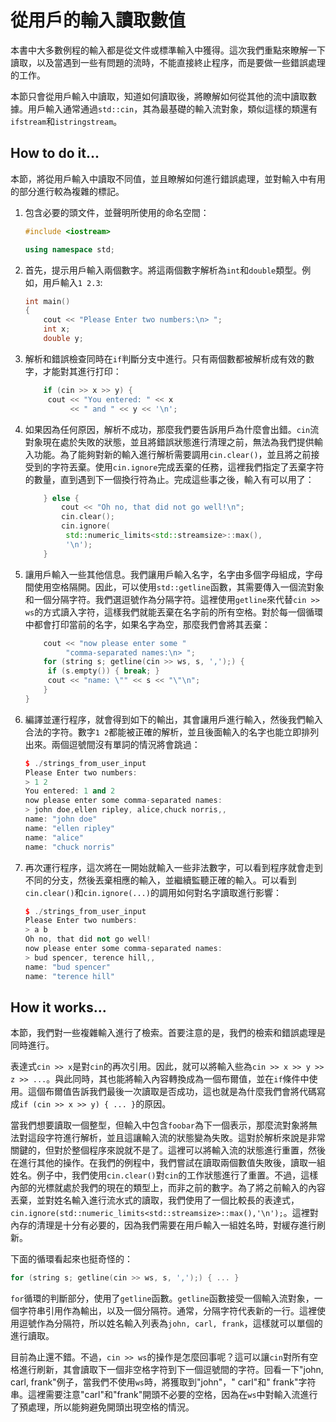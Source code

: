 # 從用戶的輸入讀取數值

本書中大多數例程的輸入都是從文件或標準輸入中獲得。這次我們重點來瞭解一下讀取，以及當遇到一些有問題的流時，不能直接終止程序，而是要做一些錯誤處理的工作。

本節只會從用戶輸入中讀取，知道如何讀取後，將瞭解如何從其他的流中讀取數據。用戶輸入通常通過`std::cin`，其為最基礎的輸入流對象，類似這樣的類還有`ifstream`和`istringstream`。

## How to do it...

本節，將從用戶輸入中讀取不同值，並且瞭解如何進行錯誤處理，並對輸入中有用的部分進行較為複雜的標記。

1. 包含必要的頭文件，並聲明所使用的命名空間：

   ```c++
   #include <iostream>

   using namespace std;
   ```

2. 首先，提示用戶輸入兩個數字。將這兩個數字解析為`int`和`double`類型。例如，用戶輸入`1 2.3`:

   ```c++
   int main()
   {
       cout << "Please Enter two numbers:\n> ";
       int x;
       double y;
   ```

3. 解析和錯誤檢查同時在`if`判斷分支中進行。只有兩個數都被解析成有效的數字，才能對其進行打印：

   ```c++
       if (cin >> x >> y) {
       	cout << "You entered: " << x
       		 << " and " << y << '\n';
   ```

4. 如果因為任何原因，解析不成功，那麼我們要告訴用戶為什麼會出錯。`cin`流對象現在處於失敗的狀態，並且將錯誤狀態進行清理之前，無法為我們提供輸入功能。為了能夠對新的輸入進行解析需要調用`cin.clear()`，並且將之前接受到的字符丟棄。使用`cin.ignore`完成丟棄的任務，這裡我們指定了丟棄字符的數量，直到遇到下一個換行符為止。完成這些事之後，輸入有可以用了：

   ```c++
       } else {
           cout << "Oh no, that did not go well!\n";
           cin.clear();
           cin.ignore(
           	std::numeric_limits<std::streamsize>::max(),
           	'\n');
       }
   ```

5. 讓用戶輸入一些其他信息。我們讓用戶輸入名字，名字由多個字母組成，字母間使用空格隔開。因此，可以使用`std::getline`函數，其需要傳入一個流對象和一個分隔字符。我們選逗號作為分隔字符。這裡使用`getline`來代替`cin >> ws`的方式讀入字符，這樣我們就能丟棄在名字前的所有空格。對於每一個循環中都會打印當前的名字，如果名字為空，那麼我們會將其丟棄：

   ```c++ 
       cout << "now please enter some "
       		"comma-separated names:\n> ";
       for (string s; getline(cin >> ws, s, ',');) {
       	if (s.empty()) { break; }
       	cout << "name: \"" << s << "\"\n";
       }
   }
   ```

6. 編譯並運行程序，就會得到如下的輸出，其會讓用戶進行輸入，然後我們輸入合法的字符。數字`1 2`都能被正確的解析，並且後面輸入的名字也能立即排列出來。兩個逗號間沒有單詞的情況將會跳過：

   ```c++
   $ ./strings_from_user_input
   Please Enter two numbers:
   > 1 2
   You entered: 1 and 2
   now please enter some comma-separated names:
   > john doe,ellen ripley, alice,chuck norris,,
   name: "john doe"
   name: "ellen ripley"
   name: "alice"
   name: "chuck norris"
   ```

7. 再次運行程序，這次將在一開始就輸入一些非法數字，可以看到程序就會走到不同的分支，然後丟棄相應的輸入，並繼續監聽正確的輸入。可以看到`cin.clear()`和`cin.ignore(...)`的調用如何對名字讀取進行影響：

   ```c++
   $ ./strings_from_user_input
   Please Enter two numbers:
   > a b
   Oh no, that did not go well!
   now please enter some comma-separated names:
   > bud spencer, terence hill,,
   name: "bud spencer"
   name: "terence hill"
   ```

## How it works...

本節，我們對一些複雜輸入進行了檢索。首要注意的是，我們的檢索和錯誤處理是同時進行。

表達式`cin >> x`是對`cin`的再次引用。因此，就可以將輸入些為`cin >> x >> y >> z >> ...`。與此同時，其也能將輸入內容轉換成為一個布爾值，並在`if`條件中使用。這個布爾值告訴我們最後一次讀取是否成功，這也就是為什麼我們會將代碼寫成`if (cin >> x >> y) { ... }`的原因。

當我們想要讀取一個整型，但輸入中包含`foobar`為下一個表示，那麼流對象將無法對這段字符進行解析，並且這讓輸入流的狀態變為失敗。這對於解析來說是非常關鍵的，但對於整個程序來說就不是了。這裡可以將輸入流的狀態進行重置，然後在進行其他的操作。在我們的例程中，我們嘗試在讀取兩個數值失敗後，讀取一組姓名。例子中，我們使用`cin.clear()`對`cin`的工作狀態進行了重置。不過，這樣內部的光標就處於我們的現在的類型上，而非之前的數字。為了將之前輸入的內容丟棄，並對姓名輸入進行流水式的讀取，我們使用了一個比較長的表達式，`  cin.ignore(std::numeric_limits<std::streamsize>::max(),'\n');`。這裡對內存的清理是十分有必要的，因為我們需要在用戶輸入一組姓名時，對緩存進行刷新。

下面的循環看起來也挺奇怪的：

```c++
for (string s; getline(cin >> ws, s, ',');) { ... }
```

`for`循環的判斷部分，使用了`getline`函數。`getline`函數接受一個輸入流對象，一個字符串引用作為輸出，以及一個分隔符。通常，分隔字符代表新的一行。這裡使用逗號作為分隔符，所以姓名輸入列表為`john, carl, frank`，這樣就可以單個的進行讀取。

目前為止還不錯。不過，`cin >> ws`的操作是怎麼回事呢？這可以讓`cin`對所有空格進行刷新，其會讀取下一個非空格字符到下一個逗號間的字符。回看一下"john, carl, frank"例子，當我們不使用`ws`時，將獲取到"john"，" carl"和" frank"字符串。這裡需要注意"carl"和"frank"開頭不必要的空格，因為在`ws`中對輸入流進行了預處理，所以能夠避免開頭出現空格的情況。